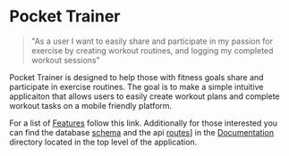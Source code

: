 # Pocket Trainer

> "As a user I want to easily share and participate in my passion for exercise by creating workout routines, and logging my completed workout sessions"

Pocket Trainer is designed to help those with fitness goals share and participate in exercise routines. The goal is to make a simple intuitive applicaiton that allows users to easily create workout plans and complete workout tasks on a mobile friendly platform.

For a list of [Features](https://github.com/tamagrijr/pocketTrainer/blob/main/Documentation/MVP/mvp.md) follow this link. Additionally for those interested you can find the database [schema](https://github.com/tamagrijr/pocketTrainer/blob/main/Documentation/Schema/schema.md) and the api [routes](https://github.com/tamagrijr/pocketTrainer/blob/main/Documentation/Routes/api-routes.md)] in the [Documentation](https://github.com/tamagrijr/pocketTrainer/tree/main/Documentation) directory located in the top level of the application.
